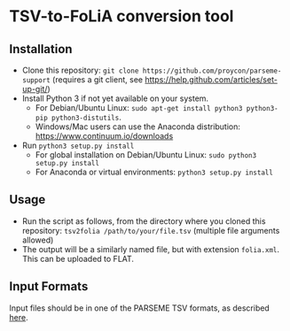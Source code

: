 TSV-to-FoLiA conversion tool
================================

Installation
---------------

- Clone this repository: ``git clone https://github.com/proycon/parseme-support`` (requires a git client, see https://help.github.com/articles/set-up-git/)
- Install Python 3 if not yet available on your system.
    - For Debian/Ubuntu Linux: ``sudo apt-get install python3 python3-pip python3-distutils``.
    - Windows/Mac users can use the Anaconda distribution: https://www.continuum.io/downloads
- Run ``python3 setup.py install``
    - For global installation on Debian/Ubuntu Linux: ``sudo python3 setup.py install``
    - For Anaconda or virtual environments: ``python3 setup.py install``

Usage 
--------

- Run the script as follows, from the directory where you cloned this
  repository: ``tsv2folia /path/to/your/file.tsv`` (multiple file arguments allowed) 
- The output will be a similarly named file, but with extension ``folia.xml``.
  This can be uploaded to FLAT.

Input Formats
--------------

Input files should be in one of the PARSEME TSV formats, as described [here](http://typo.uni-konstanz.de/parseme/index.php/2-general/142-parseme-shared-task-on-automatic-detection-of-verbal-mwes#format).

